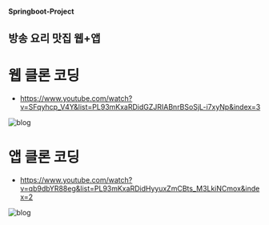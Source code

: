 #### Springboot-Project

## 방송 요리 맛집 웹+앱
# 웹 클론 코딩
- <https://www.youtube.com/watch?v=SFqyhcp_V4Y&list=PL93mKxaRDidGZJRIABnrBSoSjL-i7xyNp&index=3>

![blog](https://postfiles.pstatic.net/MjAxOTEyMTRfMzMg/MDAxNTc2MzE1Mjc3NzU1.fdXU-ET1jQQlAr5OGEEcQySMSQ1Qn7HJQTMfw88uToMg.cRA1Eq9ibIwC7hFTqcJkhpEBWX2_rDbXQEB141jk-mMg.JPEG.getinthere/Screenshot_4.jpg?type=w773)

# 앱 클론 코딩
- <https://www.youtube.com/watch?v=qb9dbYR88eg&list=PL93mKxaRDidHyyuxZmCBts_M3LkiNCmox&index=2>

![blog](https://postfiles.pstatic.net/MjAxOTEyMTRfOTYg/MDAxNTc2MzE1Mjc3NzY2.8Moox2LX3fP7FUhqp9LnYrMPZEhATOFd_7p5Lbul4T4g.lCoKICx4JeJ_U5UOg9TAHNnd85sgScDxJCINyo-1sYAg.JPEG.getinthere/Screenshot_5.jpg?type=w773)
